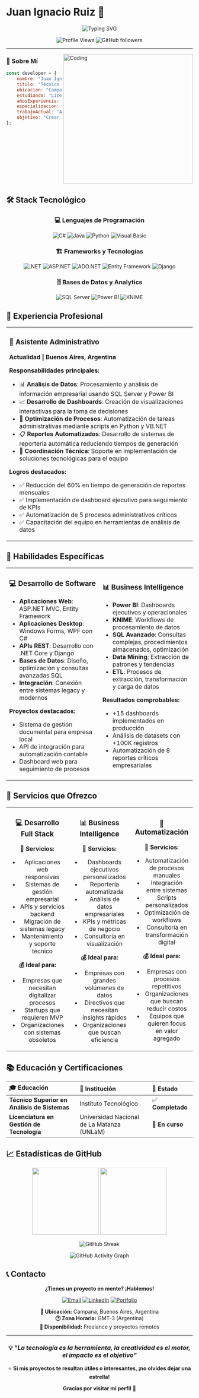 # Juan Ignacio Ruiz 👋

<div align="center">

![Typing SVG](https://readme-typing-svg.herokuapp.com?font=Fira+Code&size=24&duration=3000&pause=1000&color=58A6FF&center=true&vCenter=true&width=600&lines=T%C3%A9cnico+Superior+en+An%C3%A1lisis+de+Sistemas;Desarrollador+Full+Stack;Especialista+en+Business+Intelligence;Estudiante+UNLaM+-+Gesti%C3%B3n+de+Tecnolog%C3%ADa)

![Profile Views](https://komarev.com/ghpvc/?username=tuusuario&color=blueviolet&style=flat-square)
![GitHub followers](https://img.shields.io/github/followers/tuusuario?style=flat-square&color=blue)

</div>

---

<img align="right" alt="Coding" width="350" src="https://user-images.githubusercontent.com/74038190/229223263-cf2e4b07-2615-4f87-9c38-e37600f8381a.gif">

### 🚀 Sobre Mí

```javascript
const developer = {
    nombre: "Juan Ignacio Ruiz",
    titulo: "Técnico Superior en Análisis de Sistemas",
    ubicacion: "Campana, Buenos Aires, Argentina 🇦🇷",
    estudiando: "Licenciatura en Gestión de Tecnología - UNLaM",
    añosExperiencia: "3+ años en desarrollo",
    especializacion: ["Full Stack Development", "Business Intelligence", "Data Analysis"],
    trabajoActual: "Asistente Administrativo con enfoque tecnológico",
    objetivo: "Crear soluciones que optimicen procesos empresariales"
};
```

<br clear="right"/>

## 🛠️ Stack Tecnológico

<div align="center">

### 💻 Lenguajes de Programación
![C#](https://img.shields.io/badge/C%23-239120?style=for-the-badge&logo=c-sharp&logoColor=white)
![Java](https://img.shields.io/badge/Java-ED8B00?style=for-the-badge&logo=openjdk&logoColor=white)
![Python](https://img.shields.io/badge/Python-3776AB?style=for-the-badge&logo=python&logoColor=white)
![Visual Basic](https://img.shields.io/badge/Visual%20Basic-5C2D91?style=for-the-badge&logo=.net&logoColor=white)

### 🏗️ Frameworks y Tecnologías
![.NET](https://img.shields.io/badge/.NET-5C2D91?style=for-the-badge&logo=.net&logoColor=white)
![ASP.NET](https://img.shields.io/badge/ASP.NET-0078d4?style=for-the-badge&logo=.net&logoColor=white)
![ADO.NET](https://img.shields.io/badge/ADO.NET-0078d4?style=for-the-badge&logo=.net&logoColor=white)
![Entity Framework](https://img.shields.io/badge/Entity%20Framework-5C2D91?style=for-the-badge&logo=.net&logoColor=white)
![Django](https://img.shields.io/badge/Django-092E20?style=for-the-badge&logo=django&logoColor=white)

### 🗄️ Bases de Datos y Analytics
![SQL Server](https://img.shields.io/badge/Microsoft_SQL_Server-CC2927?style=for-the-badge&logo=microsoft-sql-server&logoColor=white)
![Power BI](https://img.shields.io/badge/Power_BI-F2C811?style=for-the-badge&logo=powerbi&logoColor=black)
![KNIME](https://img.shields.io/badge/KNIME-FDE047?style=for-the-badge&logo=knime&logoColor=black)

</div>

## 💼 Experiencia Profesional

<div align="center">

<table>
<tr>
<td>

### 🏢 Asistente Administrativo
**Actualidad | Buenos Aires, Argentina**

**Responsabilidades principales:**
- 📊 **Análisis de Datos**: Procesamiento y análisis de información empresarial usando SQL Server y Power BI
- 📈 **Desarrollo de Dashboards**: Creación de visualizaciones interactivas para la toma de decisiones
- 🔄 **Optimización de Procesos**: Automatización de tareas administrativas mediante scripts en Python y VB.NET
- 📋 **Reportes Automatizados**: Desarrollo de sistemas de reportería automática reduciendo tiempos de generación
- 🤝 **Coordinación Técnica**: Soporte en implementación de soluciones tecnológicas para el equipo

**Logros destacados:**
- ✅ Reducción del 60% en tiempo de generación de reportes mensuales
- ✅ Implementación de dashboard ejecutivo para seguimiento de KPIs
- ✅ Automatización de 5 procesos administrativos críticos
- ✅ Capacitación del equipo en herramientas de análisis de datos

</td>
</tr>
</table>

</div>

## 🎯 Habilidades Específicas

<div align="center">

<table>
<tr>
<td width="50%">

### 💻 **Desarrollo de Software**
- **Aplicaciones Web**: ASP.NET MVC, Entity Framework
- **Aplicaciones Desktop**: Windows Forms, WPF con C#
- **APIs REST**: Desarrollo con .NET Core y Django
- **Bases de Datos**: Diseño, optimización y consultas avanzadas SQL
- **Integración**: Conexión entre sistemas legacy y modernos

**Proyectos destacados:**
- Sistema de gestión documental para empresa local
- API de integración para automatización contable
- Dashboard web para seguimiento de procesos

</td>
<td width="50%">

### 📊 **Business Intelligence**
- **Power BI**: Dashboards ejecutivos y operacionales
- **KNIME**: Workflows de procesamiento de datos
- **SQL Avanzado**: Consultas complejas, procedimientos almacenados, optimización
- **Data Mining**: Extracción de patrones y tendencias
- **ETL**: Procesos de extracción, transformación y carga de datos

**Resultados comprobables:**
- +15 dashboards implementados en producción
- Análisis de datasets con +100K registros
- Automatización de 8 reportes críticos empresariales

</td>
</tr>
</table>

</div>

## 🚀 Servicios que Ofrezco

<div align="center">

<table>
<tr>
<td width="33%" align="center">

### 💻 **Desarrollo Full Stack**

**🔧 Servicios:**
- Aplicaciones web responsivas
- Sistemas de gestión empresarial
- APIs y servicios backend
- Migración de sistemas legacy
- Mantenimiento y soporte técnico

**💰 Ideal para:**
- Empresas que necesitan digitalizar procesos
- Startups que requieren MVP
- Organizaciones con sistemas obsoletos

</td>
<td width="33%" align="center">

### 📊 **Business Intelligence**

**🔧 Servicios:**
- Dashboards ejecutivos personalizados
- Reportería automatizada
- Análisis de datos empresariales
- KPIs y métricas de negocio
- Consultoría en visualización

**💰 Ideal para:**
- Empresas con grandes volúmenes de datos
- Directivos que necesitan insights rápidos
- Organizaciones que buscan eficiencia

</td>
<td width="33%" align="center">

### 🔧 **Automatización**

**🔧 Servicios:**
- Automatización de procesos manuales
- Integración entre sistemas
- Scripts personalizados
- Optimización de workflows
- Consultoría en transformación digital

**💰 Ideal para:**
- Empresas con procesos repetitivos
- Organizaciones que buscan reducir costos
- Equipos que quieren focus en valor agregado

</td>
</tr>
</table>

</div>

## 📚 Educación y Certificaciones

<div align="center">

| 🎓 **Educación** | 🏢 **Institución** | 📅 **Estado** |
|:---|:---|:---|
| **Técnico Superior en Análisis de Sistemas** | Instituto Tecnológico | ✅ **Completado** |
| **Licenciatura en Gestión de Tecnología** | Universidad Nacional de La Matanza (UNLaM) | 🔄 **En curso** |

</div>

## 📈 Estadísticas de GitHub

<div align="center">

<img height="180em" src="https://github-readme-stats.vercel.app/api?username=tuusuario&show_icons=true&theme=tokyonight&include_all_commits=true&count_private=true&hide_border=true"/>
<img height="180em" src="https://github-readme-stats.vercel.app/api/top-langs/?username=tuusuario&layout=compact&langs_count=8&theme=tokyonight&hide_border=true"/>

</div>

<div align="center">

![GitHub Streak](https://streak-stats.demolab.com/?user=tuusuario&theme=tokyonight&hide_border=true)

</div>

<div align="center">

![GitHub Activity Graph](https://github-readme-activity-graph.vercel.app/graph?username=tuusuario&bg_color=0d1117&color=58a6ff&line=58a6ff&point=ffffff&area=true&hide_border=true)

</div>

## 📞 Contacto

<div align="center">

**¿Tienes un proyecto en mente? ¡Hablemos!**

[![Email](https://img.shields.io/badge/Email-D14836?style=for-the-badge&logo=gmail&logoColor=white)](mailto:juanignacioruiz540@gmail.com)
[![LinkedIn](https://img.shields.io/badge/LinkedIn-0077B5?style=for-the-badge&logo=linkedin&logoColor=white)](https://linkedin.com/in/juan-ignacio-ruiz)
[![Portfolio](https://img.shields.io/badge/Portfolio-FF5722?style=for-the-badge&logo=google-chrome&logoColor=white)](https://jiruiz.pythonanywhere.com)

**📍 Ubicación:** Campana, Buenos Aires, Argentina  
**🕐 Zona Horaria:** GMT-3 (Argentina)  
**💼 Disponibilidad:** Freelance y proyectos remotos

</div>

---

<div align="center">

### 💡 *"La tecnología es la herramienta, la creatividad es el motor, el impacto es el objetivo"*

⭐ **Si mis proyectos te resultan útiles o interesantes, ¡no olvides dejar una estrella!**

**Gracias por visitar mi perfil** 🙏

</div>
